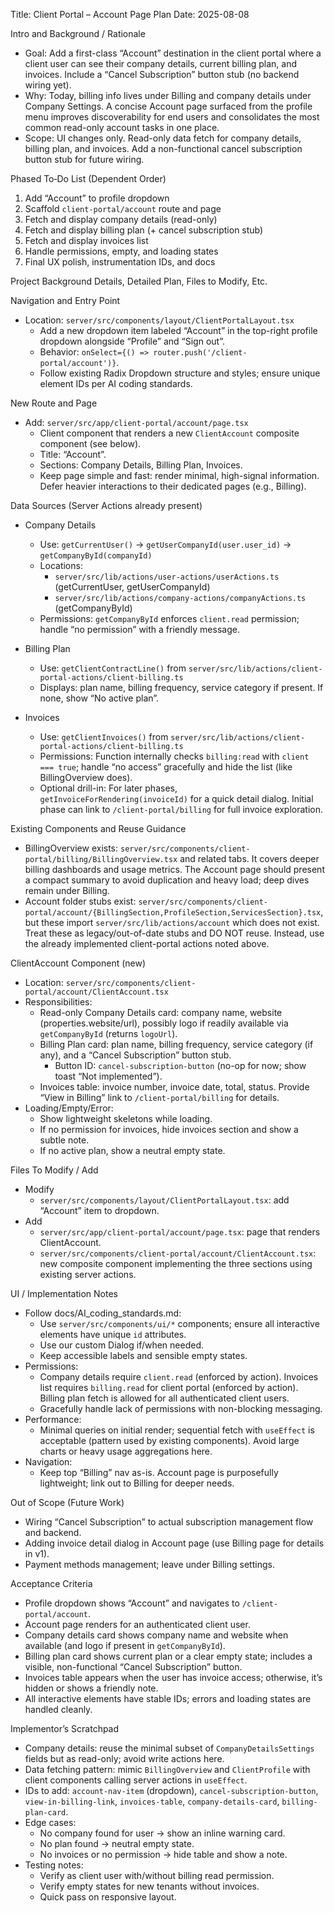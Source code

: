 Title: Client Portal – Account Page Plan
Date: 2025-08-08

Intro and Background / Rationale
- Goal: Add a first-class “Account” destination in the client portal where a client user can see their company details, current billing plan, and invoices. Include a “Cancel Subscription” button stub (no backend wiring yet).
- Why: Today, billing info lives under Billing and company details under Company Settings. A concise Account page surfaced from the profile menu improves discoverability for end users and consolidates the most common read-only account tasks in one place.
- Scope: UI changes only. Read-only data fetch for company details, billing plan, and invoices. Add a non-functional cancel subscription button stub for future wiring.

Phased To‑Do List (Dependent Order)
1) Add “Account” to profile dropdown
2) Scaffold `client-portal/account` route and page
3) Fetch and display company details (read-only)
4) Fetch and display billing plan (+ cancel subscription stub)
5) Fetch and display invoices list
6) Handle permissions, empty, and loading states
7) Final UX polish, instrumentation IDs, and docs

Project Background Details, Detailed Plan, Files to Modify, Etc.

Navigation and Entry Point
- Location: `server/src/components/layout/ClientPortalLayout.tsx`
  - Add a new dropdown item labeled “Account” in the top-right profile dropdown alongside “Profile” and “Sign out”.
  - Behavior: `onSelect={() => router.push('/client-portal/account')}`.
  - Follow existing Radix Dropdown structure and styles; ensure unique element IDs per AI coding standards.

New Route and Page
- Add: `server/src/app/client-portal/account/page.tsx`
  - Client component that renders a new `ClientAccount` composite component (see below).
  - Title: “Account”.
  - Sections: Company Details, Billing Plan, Invoices.
  - Keep page simple and fast: render minimal, high-signal information. Defer heavier interactions to their dedicated pages (e.g., Billing).

Data Sources (Server Actions already present)
- Company Details
  - Use: `getCurrentUser()` → `getUserCompanyId(user.user_id)` → `getCompanyById(companyId)`
  - Locations:
    - `server/src/lib/actions/user-actions/userActions.ts` (getCurrentUser, getUserCompanyId)
    - `server/src/lib/actions/company-actions/companyActions.ts` (getCompanyById)
  - Permissions: `getCompanyById` enforces `client.read` permission; handle “no permission” with a friendly message.

- Billing Plan
  - Use: `getClientContractLine()` from `server/src/lib/actions/client-portal-actions/client-billing.ts`
  - Displays: plan name, billing frequency, service category if present. If none, show “No active plan”.

- Invoices
  - Use: `getClientInvoices()` from `server/src/lib/actions/client-portal-actions/client-billing.ts`
  - Permissions: Function internally checks `billing:read` with `client === true`; handle “no access” gracefully and hide the list (like BillingOverview does).
  - Optional drill-in: For later phases, `getInvoiceForRendering(invoiceId)` for a quick detail dialog. Initial phase can link to `/client-portal/billing` for full invoice exploration.

Existing Components and Reuse Guidance
- BillingOverview exists: `server/src/components/client-portal/billing/BillingOverview.tsx` and related tabs. It covers deeper billing dashboards and usage metrics. The Account page should present a compact summary to avoid duplication and heavy load; deep dives remain under Billing.
- Account folder stubs exist: `server/src/components/client-portal/account/{BillingSection,ProfileSection,ServicesSection}.tsx`, but these import `server/src/lib/actions/account` which does not exist. Treat these as legacy/out-of-date stubs and DO NOT reuse. Instead, use the already implemented client-portal actions noted above.

ClientAccount Component (new)
- Location: `server/src/components/client-portal/account/ClientAccount.tsx`
- Responsibilities:
  - Read-only Company Details card: company name, website (properties.website/url), possibly logo if readily available via `getCompanyById` (returns `logoUrl`).
  - Billing Plan card: plan name, billing frequency, service category (if any), and a “Cancel Subscription” button stub.
    - Button ID: `cancel-subscription-button` (no-op for now; show toast “Not implemented”).
  - Invoices table: invoice number, invoice date, total, status. Provide “View in Billing” link to `/client-portal/billing` for details.
- Loading/Empty/Error:
  - Show lightweight skeletons while loading.
  - If no permission for invoices, hide invoices section and show a subtle note.
  - If no active plan, show a neutral empty state.

Files To Modify / Add
- Modify
  - `server/src/components/layout/ClientPortalLayout.tsx`: add “Account” item to dropdown.
- Add
  - `server/src/app/client-portal/account/page.tsx`: page that renders ClientAccount.
  - `server/src/components/client-portal/account/ClientAccount.tsx`: new composite component implementing the three sections using existing server actions.

UI / Implementation Notes
- Follow docs/AI_coding_standards.md:
  - Use `server/src/components/ui/*` components; ensure all interactive elements have unique `id` attributes.
  - Use our custom Dialog if/when needed.
  - Keep accessible labels and sensible empty states.
- Permissions:
  - Company details require `client.read` (enforced by action). Invoices list requires `billing.read` for client portal (enforced by action). Billing plan fetch is allowed for all authenticated client users.
  - Gracefully handle lack of permissions with non-blocking messaging.
- Performance:
  - Minimal queries on initial render; sequential fetch with `useEffect` is acceptable (pattern used by existing components). Avoid large charts or heavy usage aggregations here.
- Navigation:
  - Keep top “Billing” nav as-is. Account page is purposefully lightweight; link out to Billing for deeper needs.

Out of Scope (Future Work)
- Wiring “Cancel Subscription” to actual subscription management flow and backend.
- Adding invoice detail dialog in Account page (use Billing page for details in v1).
- Payment methods management; leave under Billing settings.

Acceptance Criteria
- Profile dropdown shows “Account” and navigates to `/client-portal/account`.
- Account page renders for an authenticated client user.
- Company details card shows company name and website when available (and logo if present in `getCompanyById`).
- Billing plan card shows current plan or a clear empty state; includes a visible, non-functional “Cancel Subscription” button.
- Invoices table appears when the user has invoice access; otherwise, it’s hidden or shows a friendly note.
- All interactive elements have stable IDs; errors and loading states are handled cleanly.

Implementor’s Scratchpad
- Company details: reuse the minimal subset of `CompanyDetailsSettings` fields but as read-only; avoid write actions here.
- Data fetching pattern: mimic `BillingOverview` and `ClientProfile` with client components calling server actions in `useEffect`.
- IDs to add: `account-nav-item` (dropdown), `cancel-subscription-button`, `view-in-billing-link`, `invoices-table`, `company-details-card`, `billing-plan-card`.
- Edge cases:
  - No company found for user → show an inline warning card.
  - No plan found → neutral empty state.
  - No invoices or no permission → hide table and show a note.
- Testing notes:
  - Verify as client user with/without billing read permission.
  - Verify empty states for new tenants without invoices.
  - Quick pass on responsive layout.


